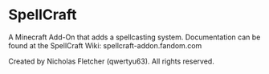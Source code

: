 # SpellCraft
A Minecraft Add-On that adds a spellcasting system. Documentation can be found at the SpellCraft Wiki: spellcraft-addon.fandom.com

Created by Nicholas Fletcher (qwertyu63). All rights reserved.
